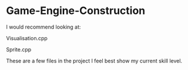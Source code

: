 # Game-Engine-Construction

I would recommend looking at:

Visualisation.cpp

Sprite.cpp

These are a few files in the project I feel best show my current skill level.
